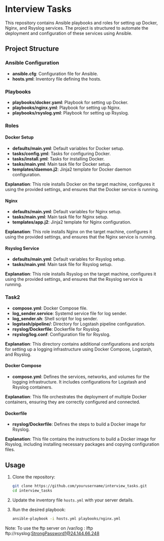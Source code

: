 # Interview Tasks

This repository contains Ansible playbooks and roles for setting up Docker, Nginx, and Rsyslog services. The project is structured to automate the deployment and configuration of these services using Ansible.

## Project Structure


### Ansible Configuration

- **ansible.cfg**: Configuration file for Ansible.
- **hosts.yml**: Inventory file defining the hosts.

### Playbooks

- **playbooks/docker.yaml**: Playbook for setting up Docker.
- **playbooks/nginx.yml**: Playbook for setting up Nginx.
- **playbooks/rsyslog.yml**: Playbook for setting up Rsyslog.

### Roles

#### Docker Setup

- **defaults/main.yml**: Default variables for Docker setup.
- **tasks/config.yml**: Tasks for configuring Docker.
- **tasks/install.yml**: Tasks for installing Docker.
- **tasks/main.yml**: Main task file for Docker setup.
- **templates/daemon.j2**: Jinja2 template for Docker daemon configuration.

**Explanation**: This role installs Docker on the target machine, configures it using the provided settings, and ensures that the Docker service is running.

#### Nginx

- **defaults/main.yml**: Default variables for Nginx setup.
- **tasks/main.yml**: Main task file for Nginx setup.
- **templates/app.j2**: Jinja2 template for Nginx configuration.

**Explanation**: This role installs Nginx on the target machine, configures it using the provided settings, and ensures that the Nginx service is running.

#### Rsyslog Service

- **defaults/main.yml**: Default variables for Rsyslog setup.
- **tasks/main.yml**: Main task file for Rsyslog setup.

**Explanation**: This role installs Rsyslog on the target machine, configures it using the provided settings, and ensures that the Rsyslog service is running.

### Task2

- **compose.yml**: Docker Compose file.
- **log_sender.service**: Systemd service file for log sender.
- **log_sender.sh**: Shell script for log sender.
- **logstash/pipeline/**: Directory for Logstash pipeline configuration.
- **rsyslog/Dockerfile**: Dockerfile for Rsyslog.
- **rsyslog/log.conf**: Configuration file for Rsyslog.

**Explanation**: This directory contains additional configurations and scripts for setting up a logging infrastructure using Docker Compose, Logstash, and Rsyslog.

#### Docker Compose

- **compose.yml**: Defines the services, networks, and volumes for the logging infrastructure. It includes configurations for Logstash and Rsyslog containers.

**Explanation**: This file orchestrates the deployment of multiple Docker containers, ensuring they are correctly configured and connected.

#### Dockerfile

- **rsyslog/Dockerfile**: Defines the steps to build a Docker image for Rsyslog.

**Explanation**: This file contains the instructions to build a Docker image for Rsyslog, including installing necessary packages and copying configuration files.

## Usage

1. Clone the repository:
    ```sh
    git clone https://github.com/yourusername/interview_tasks.git
    cd interview_tasks
    ```

2. Update the inventory file `hosts.yml` with your server details.

3. Run the desired playbook:
    ```sh
    ansible-playbook -i hosts.yml playbooks/nginx.yml
    ```


Note:
To use the ftp server on /var/log : lftp ftp://rsyslog:StrongPassword1@24.144.66.248